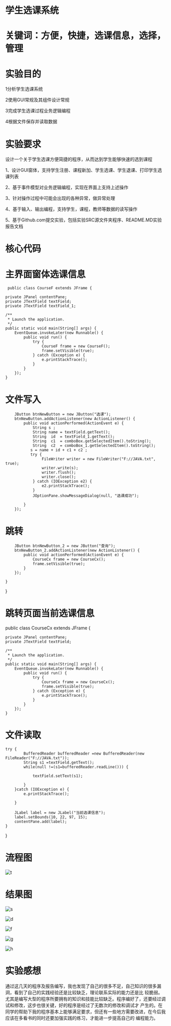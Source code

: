 学生选课系统
============================
关键词：方便，快捷，选课信息，选择，管理
============================
实验目的
============================
1分析学生选课系统

2使用GUI常规及其组件设计常规

3完成学生选课过程业务逻辑编程

4根据文件保存并读取数据

实验要求
============================
设计一个关于学生选课方便简捷的程序，从而达到学生能够快速的选到课程

1、设计GUI窗体，支持学生注册、课程新加、学生选课、学生退课、打印学生选课列表

2、基于事件模型对业务逻辑编程，实现在界面上支持上述操作

3、针对操作过程中可能会出现的各种异常，做异常处理

4、基于输入、输出编程，支持学生，课程，教师等数据的读写操作

5、基于Github.com提交实验，包括实验SRC源文件夹程序、README.MD实验报告文档

核心代码
==============================
主界面窗体选课信息
===================


     public class CourseF extends JFrame {

	private JPanel contentPane;
	private JTextField textField;
	private JTextField textField_1;

	/**
	 * Launch the application.
	 */
	public static void main(String[] args) {
		EventQueue.invokeLater(new Runnable() {
			public void run() {
				try {
					CourseF frame = new CourseF();
					frame.setVisible(true);
				} catch (Exception e) {
					e.printStackTrace();
				}
			}
		});
	}

文件写入
======================
		JButton btnNewButton = new JButton("选课");
		btnNewButton.addActionListener(new ActionListener() {
			public void actionPerformed(ActionEvent e) {
				String s ;
				String name = textField.getText();
				String	id  = textField_1.getText();
				String  c1  = comboBox.getSelectedItem().toString();
				String  c2  = comboBox_1.getSelectedItem().toString();
			   s = name + id + c1 + c2 ;
			   try {
		        	FileWriter writer = new FileWriter("F://JAVA.txt", true);
		        	writer.write(s);
		        	writer.flush();
		        	writer.close();
		        } catch (IOException e2) {
		            e2.printStackTrace();
		        }
				JOptionPane.showMessageDialog(null, "选课成功");
				
			}
		});
	
		

跳转
====================

		JButton btnNewButton_2 = new JButton("查询");
		btnNewButton_2.addActionListener(new ActionListener() {
			public void actionPerformed(ActionEvent e) {
				CourseCx frame = new CourseCx();
				frame.setVisible(true);
			}
		});
		
	}
}


跳转页面当前选课信息
==============================

public class CourseCx extends JFrame {

	private JPanel contentPane;
	private JTextField textField;

	/**
	 * Launch the application.
	 */
	public static void main(String[] args) {
		EventQueue.invokeLater(new Runnable() {
			public void run() {
				try {
					CourseCx frame = new CourseCx();
					frame.setVisible(true);
				} catch (Exception e) {
					e.printStackTrace();
				}
			}
		});
	}

	
	
	
文件读取
===========
	
	try {
            BufferedReader bufferedReader =new BufferedReader(new FileReader("F://JAVA.txt"));
            String s1 =textField.getText();
            while(null !=(s1=bufferedReader.readLine())) {
            	
            	textField.setText(s1);
            
            }
        }catch (IOException e) {
            e.printStackTrace();
            	
        }
       
		JLabel label = new JLabel("当前选课信息");
		label.setBounds(10, 22, 97, 15);
		contentPane.add(label);
	}

}


流程图
========================
![t](https://github.com/GDR-1996/java5/blob/master/6.png)

结果图
========================
![s](https://github.com/GDR-1996/java5/blob/master/1.png)

![d](https://github.com/GDR-1996/java5/blob/master/2.png)

![f](https://github.com/GDR-1996/java5/blob/master/3.png)

![g](https://github.com/GDR-1996/java5/blob/master/4.png)

![h](https://github.com/GDR-1996/java5/blob/master/5.png)


实验感想
==========================
通过这几天的程序及报告编写，我也发现了自己的很多不足，自己知识的很多漏洞，看到了自己的实践经验还是比较缺乏，理论联系实际的能力还是比
较脆弱。尤其是编写大型的程序所要拥有的知识和技能比较缺乏。程序编好了，还要经过调试和修改，这步也很关键，好的程序是经过了无数次的修改和调试才
产生的。在同学的帮助下我的程序基本上能够满足要求，但还有一些地方需要改进，在今后我应该在多看书的同时还要加强实践的练习，才能进一步提高自己的
编程能力。







